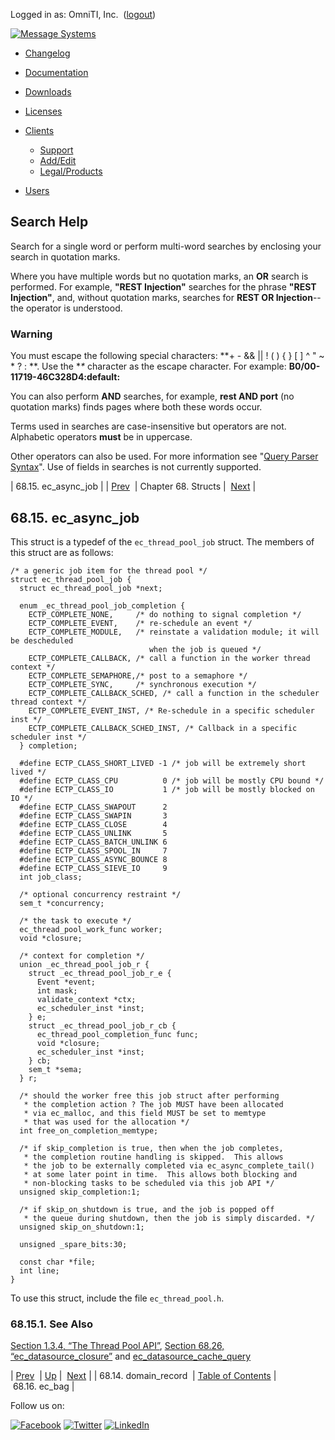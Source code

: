Logged in as: OmniTI, Inc.  ([logout](https://support.messagesystems.com/logout.php))

[![Message Systems](https://support.messagesystems.com/images/ms-white205.png)](https://support.messagesystems.com/start.php) 

*   [Changelog](https://support.messagesystems.com/start.php?show=changelog)
*   [Documentation](https://support.messagesystems.com/docs/)
*   [Downloads](https://support.messagesystems.com/start.php)

*   [Licenses](https://support.messagesystems.com/license_summary.php)
*   <a href="">Clients</a>
    *   [Support](https://support.messagesystems.com/cs.php)
    *   [Add/Edit](https://support.messagesystems.com/edit_client.php)
    *   [Legal/Products](https://support.messagesystems.com/edit_products.php)
*   [Users](https://support.messagesystems.com/edit_customer.php)

## Search Help

Search for a single word or perform multi-word searches by enclosing your search in quotation marks.

Where you have multiple words but no quotation marks, an **OR** search is performed. For example, **"REST Injection"** searches for the phrase **"REST Injection"**, and, without quotation marks, searches for **REST OR Injection**--the operator is understood.

### Warning

You must escape the following special characters: **+ - && || ! ( ) { } [ ] ^ " ~ * ? : \**. Use the **\** character as the escape character. For example: **B0/00-11719-46C328D4\:default\:**

You can also perform **AND** searches, for example, **rest AND port** (no quotation marks) finds pages where both these words occur.

Terms used in searches are case-insensitive but operators are not. Alphabetic operators **must** be in uppercase.

Other operators can also be used. For more information see "[Query Parser Syntax](https://lucene.apache.org/core/old_versioned_docs/versions/3_0_0/queryparsersyntax.html)". Use of fields in searches is not currently supported.

| 68.15. ec_async_job |
| [Prev](structs.domain_record.php)  | Chapter 68. Structs |  [Next](structs.ec_bag.php) |

## 68.15. ec_async_job

This struct is a typedef of the `ec_thread_pool_job` struct. The members of this struct are as follows:

```
/* a generic job item for the thread pool */
struct ec_thread_pool_job {
  struct ec_thread_pool_job *next;

  enum _ec_thread_pool_job_completion {
    ECTP_COMPLETE_NONE,     /* do nothing to signal completion */
    ECTP_COMPLETE_EVENT,    /* re-schedule an event */
    ECTP_COMPLETE_MODULE,   /* reinstate a validation module; it will be descheduled
                               when the job is queued */
    ECTP_COMPLETE_CALLBACK, /* call a function in the worker thread context */
    ECTP_COMPLETE_SEMAPHORE,/* post to a semaphore */
    ECTP_COMPLETE_SYNC,     /* synchronous execution */
    ECTP_COMPLETE_CALLBACK_SCHED, /* call a function in the scheduler thread context */
    ECTP_COMPLETE_EVENT_INST, /* Re-schedule in a specific scheduler inst */
    ECTP_COMPLETE_CALLBACK_SCHED_INST, /* Callback in a specific scheduler inst */
  } completion;

  #define ECTP_CLASS_SHORT_LIVED -1 /* job will be extremely short lived */
  #define ECTP_CLASS_CPU          0 /* job will be mostly CPU bound */
  #define ECTP_CLASS_IO           1 /* job will be mostly blocked on IO */
  #define ECTP_CLASS_SWAPOUT      2
  #define ECTP_CLASS_SWAPIN       3
  #define ECTP_CLASS_CLOSE        4
  #define ECTP_CLASS_UNLINK       5
  #define ECTP_CLASS_BATCH_UNLINK 6
  #define ECTP_CLASS_SPOOL_IN     7
  #define ECTP_CLASS_ASYNC_BOUNCE 8
  #define ECTP_CLASS_SIEVE_IO     9
  int job_class;

  /* optional concurrency restraint */
  sem_t *concurrency;

  /* the task to execute */
  ec_thread_pool_work_func worker;
  void *closure;

  /* context for completion */
  union _ec_thread_pool_job_r {
    struct _ec_thread_pool_job_r_e {
      Event *event;
      int mask;
      validate_context *ctx;
      ec_scheduler_inst *inst;
    } e;
    struct _ec_thread_pool_job_r_cb {
      ec_thread_pool_completion_func func;
      void *closure;
      ec_scheduler_inst *inst;
    } cb;
    sem_t *sema;
  } r;

  /* should the worker free this job struct after performing
   * the completion action ? The job MUST have been allocated
   * via ec_malloc, and this field MUST be set to memtype
   * that was used for the allocation */
  int free_on_completion_memtype;

  /* if skip_completion is true, then when the job completes,
   * the completion routine handling is skipped.  This allows
   * the job to be externally completed via ec_async_complete_tail()
   * at some later point in time.  This allows both blocking and
   * non-blocking tasks to be scheduled via this job API */
  unsigned skip_completion:1;

  /* if skip_on_shutdown is true, and the job is popped off
   * the queue during shutdown, then the job is simply discarded. */
  unsigned skip_on_shutdown:1;

  unsigned _spare_bits:30;

  const char *file;
  int line;
}
```

To use this struct, include the file `ec_thread_pool.h`.

### 68.15.1. See Also

[Section 1.3.4, “The Thread Pool API”](arch.primary.apis.php#arch.threadpool "1.3.4. The Thread Pool API"), [Section 68.26, “ec_datasource_closure”](structs.ec_datasource_closure.php "68.26. ec_datasource_closure") and [ec_datasource_cache_query](apis.ec_datasource_cache_query.php "ec_datasource_cache_query")

| [Prev](structs.domain_record.php)  | [Up](structs.php) |  [Next](structs.ec_bag.php) |
| 68.14. domain_record  | [Table of Contents](index.php) |  68.16. ec_bag |

Follow us on:

[![Facebook](https://support.messagesystems.com/images/icon-facebook.png)](http://www.facebook.com/messagesystems) [![Twitter](https://support.messagesystems.com/images/icon-twitter.png)](http://twitter.com/#!/MessageSystems) [![LinkedIn](https://support.messagesystems.com/images/icon-linkedin.png)](http://www.linkedin.com/company/message-systems)